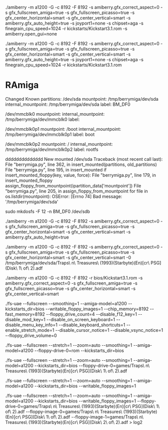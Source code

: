 ./amiberry -m a1200 -G -c 8192 -F 8192 -s amiberry.gfx_correct_aspect=0 -s gfx_fullscreen_amiga=true -s gfx_fullscreen_picasso=true -s gfx_center_horizontal=smart -s gfx_center_vertical=smart -s amiberry.gfx_auto_height=true -s joyport1=none -s chipset=aga -s finegrain_cpu_speed=1024 -r kickstarts/Kickstart3.1.rom -s amiberry.open_gui=none















./amiberry -m a1200 -G -c 8192 -F 8192 -s amiberry.gfx_correct_aspect=0 -s gfx_fullscreen_amiga=true -s gfx_fullscreen_picasso=true -s gfx_center_horizontal=smart -s gfx_center_vertical=smart -s amiberry.gfx_auto_height=true -s joyport1=none -s chipset=aga -s finegrain_cpu_speed=1024 -r kickstarts/Kickstart3.1.rom












# RAmiga


Changed
Known partitions:
/dev/sda
  mountpoint: /tmp/berrymiga/dev/sda
  internal_mountpoint: /tmp/berrymiga/dev/sda
  label: BM_DF0

/dev/mmcblk0
  mountpoint: 
  internal_mountpoint: /tmp/berrymiga/dev/mmcblk0
  label: 

/dev/mmcblk0p1
  mountpoint: /boot
  internal_mountpoint: /tmp/berrymiga/dev/mmcblk0p1
  label: boot

/dev/mmcblk0p2
  mountpoint: /
  internal_mountpoint: /tmp/berrymiga/dev/mmcblk0p2
  label: rootfs

dddddddddddddd
New mounted /dev/sda
Traceback (most recent call last):
  File "berrymiga.py", line 362, in <module>
    insert_mounted(partitions, old_partitions)
  File "berrymiga.py", line 195, in insert_mounted
    if insert_mounted_floppy(key, value, force):
  File "berrymiga.py", line 179, in insert_mounted_floppy
    assign_floppy_from_mountpoint(ipartition_data['mountpoint'])
  File "berrymiga.py", line 205, in assign_floppy_from_mountpoint
    for file in os.listdir(mountpoint):
OSError: [Errno 74] Bad message: '/tmp/berrymiga/dev/sda'




sudo mkdosfs -F 12 -n BM_DF0 /dev/sdb



./amiberry -m a1200 -G -c 8192 -F 8192 -s amiberry.gfx_correct_aspect=0 -s gfx_fullscreen_amiga=true -s gfx_fullscreen_picasso=true -s gfx_center_horizontal=smart -s gfx_center_vertical=smart -s amiberry.gfx_auto_height=true


./amiberry -m a1200 -G -c 8192 -F 8192 -s amiberry.gfx_correct_aspect=0 -s gfx_fullscreen_amiga=true -s gfx_fullscreen_picasso=true -s gfx_center_horizontal=smart -s gfx_center_vertical=smart -0 /tmp/berrymiga/dev/sda/Traps\ n\ Treasures\ \(1993\)\(Starbyte\)\(En\)\[cr\ PSG\]\(Disk\ 1\ of\ 2\).adf

./amiberry -m a1200 -G -c 8192 -F 8192 -r bios/Kickstart3.1.rom -s amiberry.gfx_correct_aspect=0 -s gfx_fullscreen_amiga=true -s gfx_fullscreen_picasso=true -s gfx_center_horizontal=smart -s gfx_center_vertical=smart

./fs-uae --fullscreen --smoothing=1 --amiga-model=a1200 --kickstarts_dir=bios --writable_floppy_images=1 --chip_memory=8192 --fast_memory=8192 --floppy_drive_count=4 --disable_f12_key=1 --disable_mod_key=1 --disable_on_screen_keyboard=1 --disable_menu_key_info=1 --disable_keyboard_shortcuts=1 --enable_stretch_mode=1 --disable_cursor_notice=1 --disable_vsync_notice=1 --floppy_drive_volume=0


./fs-uae --fullscreen --stretch=1 --zoom=auto --smoothing=1 --amiga-model=a1200 --floppy-drive-0=rom --kickstarts_dir=bios

./fs-uae --fullscreen --stretch=1 --zoom=auto --smoothing=1 --amiga-model=a1200 --kickstarts_dir=bios --floppy-drive-0=games/Traps\ n\ Treasures\ \(1993\)\(Starbyte\)\(En\)\[cr\ PSG\]\(Disk\ 1\ of\ 2\).adf

./fs-uae --fullscreen --stretch=1 --zoom=auto --smoothing=1 --amiga-model=a1200 --kickstarts_dir=bios --writable_floppy_images=1

./fs-uae --fullscreen --stretch=1 --zoom=auto --smoothing=1 --amiga-model=a1200 --kickstarts_dir=bios --writable_floppy_images=1 --floppy-drive-0=games/Traps\ n\ Treasures\ \(1993\)\(Starbyte\)\(En\)\[cr\ PSG\]\(Disk\ 1\ of\ 2\).adf --floppy-image-0=games/Traps\ n\ Treasures\ \(1993\)\(Starbyte\)\(En\)\[cr\ PSG\]\(Disk\ 1\ of\ 2\).adf --floppy-image-1=games/Traps\ n\ Treasures\ \(1993\)\(Starbyte\)\(En\)\[cr\ PSG\]\(Disk\ 2\ of\ 2\).adf > log2
